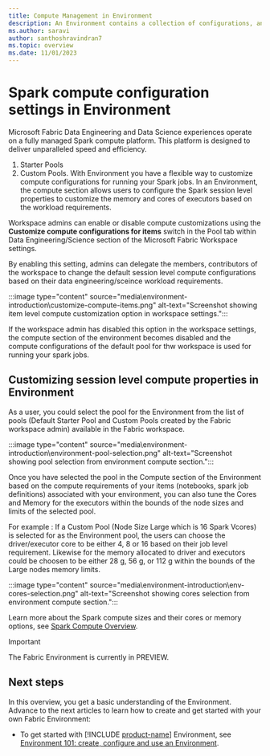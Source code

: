 ```yaml
---
title: Compute Management in Environment
description: An Environment contains a collection of configurations, and one of those is the Spark compute properties which allows users to configure the Spark session once attached by Notebooks and Spark jobs.
ms.author: saravi
author: santhoshravindran7
ms.topic: overview
ms.date: 11/01/2023
---
```


#  Spark compute configuration settings in Environment

Microsoft Fabric Data Engineering and Data Science experiences operate on a fully managed Spark compute platform. This platform is designed to deliver unparalleled speed and efficiency. 
1. Starter Pools
2. Custom Pools. 
With Environment you have a flexible way to customize compute configurations for running your Spark jobs. In an Environment, the compute section allows users to configure the Spark session level properties to customize the memory and cores of executors based on the workload requirements.

Workspace admins can enable or disable compute customizations using the **Customize compute configurations for items** switch in the Pool tab within Data Engineering/Science section of the Microsoft Fabric Workspace settings. 

By enabling this setting, admins can delegate the members, contributors of the workspace to change the default session level compute configurations based on their data engineering/sceince workload requirements. 

:::image type="content" source="media\environment-introduction\customize-compute-items.png" alt-text="Screenshot showing item level compute customization option in workspace settings.":::

If the workspace admin has disabled this option in the workspace settings, the compute section of the environment becomes disabled and the compute configurations of the default pool for thw workspace is used for running your spark jobs. 


##  Customizing session level compute properties in Environment

As a user, you could select the pool for the Environment from the list of pools (Default Starter Pool and Custom Pools created by the Fabric workspace admin) available in the Fabric workspace. 

:::image type="content" source="media\environment-introduction\environment-pool-selection.png" alt-text="Screenshot showing pool selection from environment compute section.":::

Once you have selected the pool in the Compute section of the Environment based on the compute requirements of your items (notebooks, spark job definitions) associated with your environment, you can also tune the Cores and Memory for the executors within the bounds of the node sizes and limits of the selected pool. 

For example : If a Custom Pool (Node Size Large which is 16 Spark Vcores) is selected for as the Environment pool, the users can choose the driver/executor core to be either 4, 8 or 16 based on their job level requirement. Likewise for the memory allocated to driver and executors could be choosen to be either 28 g, 56 g, or 112 g within the bounds of the Large nodes memory limits. 

:::image type="content" source="media\environment-introduction\env-cores-selection.png" alt-text="Screenshot showing cores selection from environment compute section.":::

Learn more about the Spark compute sizes and their cores or memory options, see [Spark Compute Overview](spark-compute.md). 


> [!IMPORTANT]
> The Fabric Environment is currently in PREVIEW.

## Next steps

In this overview, you get a basic understanding of the Environment. Advance to the next articles to learn how to create and get started with your own Fabric Environment:

- To get started with [!INCLUDE [product-name](../includes/product-name.md)] Environment, see [Environment 101: create, configure and use an Environment](create-and-use-environment.md).
